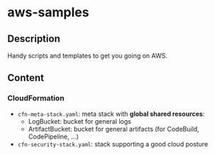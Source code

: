 # aws-samples

## Description

Handy scripts and templates to get you going on AWS.

## Content

### CloudFormation

- `cfn-meta-stack.yaml`: meta stack with **global shared resources**:
  - LogBucket: bucket for general logs
  - ArtifactBucket: bucket for general artifacts (for CodeBuild, CodePipeline, ...)
- `cfn-security-stack.yaml`: stack supporting a good cloud posture
